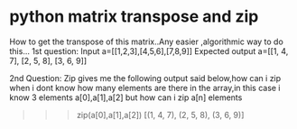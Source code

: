 
# python matrix transpose and zip

How to get the transpose of this  matrix..Any easier ,algorithmic way to do this...
1st question:
 Input  a=[[1,2,3],[4,5,6],[7,8,9]]
 Expected output a=[[1, 4, 7], [2, 5, 8], [3, 6, 9]] 

2nd Question:
Zip gives me the following output said below,how can i zip when i dont know how many elements are there in the array,in this case i know 3 elements a[0],a[1],a[2] but how can i zip a[n] elements
 >>> zip(a[0],a[1],a[2])
 [(1, 4, 7), (2, 5, 8), (3, 6, 9)]


        